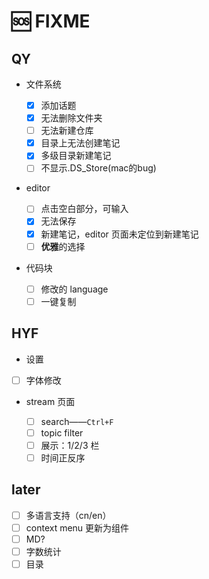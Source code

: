 # 🆘 FIXME

## QY

- 文件系统

  - [x] 添加话题
  - [x] 无法删除文件夹
  - [ ] 无法新建仓库
  - [x] 目录上无法创建笔记
  - [x] 多级目录新建笔记
  - [ ] 不显示.DS_Store(mac的bug)

- editor

  - [ ] 点击空白部分，可输入
  - [x] 无法保存
  - [x] 新建笔记，editor 页面未定位到新建笔记
  - [ ] **优雅**的选择

- 代码块

  - [ ] 修改的 language
  - [ ] 一键复制

## HYF
- 设置
 - [ ] 字体修改
- stream 页面

  - [ ] search——`Ctrl+F`
  - [ ] topic filter
  - [ ] 展示：1/2/3 栏
  - [ ] 时间正反序

## later

- [ ] 多语言支持（cn/en）
- [ ] context menu 更新为组件
- [ ] MD?
- [ ] 字数统计
- [ ] 目录
